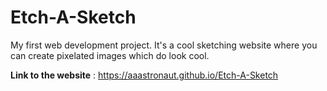 # Etch-A-Sketch

<p>
My first web development project. 
It's a cool sketching website where you can create pixelated images which do look cool.
</p>

<b>Link to the website</b> : <a>https://aaastronaut.github.io/Etch-A-Sketch  </a>
